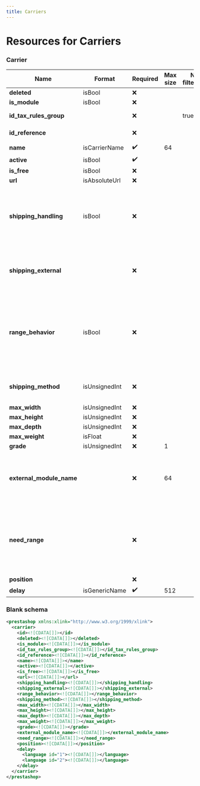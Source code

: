 ```yaml
---
title: Carriers
---
```


# Resources for Carriers

### Carrier

| Name                     | Format        | Required | Max size | Not filterable | Description                                                                                           |
|--------------------------|---------------|----------|----------|----------------|-------------------------------------------------------------------------------------------------------|
| **deleted**              | isBool        | ❌        |          |                |                                                                                                       |
| **is_module**            | isBool        | ❌        |          |                |                                                                                                       |
| **id_tax_rules_group**   |               | ❌        |          | true           | Tax rules group ID                                                                                    |
| **id_reference**         |               | ❌        |          |                | Reference ID                                                                                          |
| **name**                 | isCarrierName | ✔️       | 64       |                |                                                                                                       |
| **active**               | isBool        | ✔️       |          |                |                                                                                                       |
| **is_free**              | isBool        | ❌        |          |                |                                                                                                       |
| **url**                  | isAbsoluteUrl | ❌        |          |                |                                                                                                       |
| **shipping_handling**    | isBool        | ❌        |          |                | Defines if extra shipping handling cost should be applied to this Carrier                             |
| **shipping_external**    |               | ❌        |          |                | Defines if external module calculates shipping cost                                                   |
| **range_behavior**       | isBool        | ❌        |          |                | Defines out-of-range behavior for weight, `true`=disable carrier, `false`=apply highest defined range |
| **shipping_method**      | isUnsignedInt | ❌        |          |                | Calculation method : by weight, by price, or free                                                     |
| **max_width**            | isUnsignedInt | ❌        |          |                |                                                                                                       |
| **max_height**           | isUnsignedInt | ❌        |          |                |                                                                                                       |
| **max_depth**            | isUnsignedInt | ❌        |          |                |                                                                                                       |
| **max_weight**           | isFloat       | ❌        |          |                |                                                                                                       |
| **grade**                | isUnsignedInt | ❌        | 1        |                |                                                                                                       |
| **external_module_name** |               | ❌        | 64       |                | Name of the external module in charge of calculating the shipping cost                                |
| **need_range**           |               | ❌        |          |                | Defines if module needs core range-based shipping cost to calculate final cost                        |
| **position**             |               | ❌        |          |                |                                                                                                       |
| **delay**                | isGenericName | ✔️       | 512      |                |                                                                                                       |

### Blank schema

```xml
<prestashop xmlns:xlink="http://www.w3.org/1999/xlink">
  <carrier>
    <id><![CDATA[]]></id>
    <deleted><![CDATA[]]></deleted>
    <is_module><![CDATA[]]></is_module>
    <id_tax_rules_group><![CDATA[]]></id_tax_rules_group>
    <id_reference><![CDATA[]]></id_reference>
    <name><![CDATA[]]></name>
    <active><![CDATA[]]></active>
    <is_free><![CDATA[]]></is_free>
    <url><![CDATA[]]></url>
    <shipping_handling><![CDATA[]]></shipping_handling>
    <shipping_external><![CDATA[]]></shipping_external>
    <range_behavior><![CDATA[]]></range_behavior>
    <shipping_method><![CDATA[]]></shipping_method>
    <max_width><![CDATA[]]></max_width>
    <max_height><![CDATA[]]></max_height>
    <max_depth><![CDATA[]]></max_depth>
    <max_weight><![CDATA[]]></max_weight>
    <grade><![CDATA[]]></grade>
    <external_module_name><![CDATA[]]></external_module_name>
    <need_range><![CDATA[]]></need_range>
    <position><![CDATA[]]></position>
    <delay>
      <language id="1"><![CDATA[]]></language>
      <language id="2"><![CDATA[]]></language>
    </delay>
  </carrier>
</prestashop>
```

